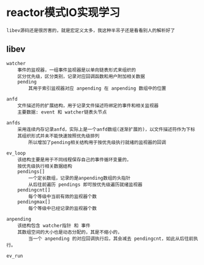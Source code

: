 # reactor模式IO实现学习

    libev源码还是很厉害的，就是宏定义太多，我这种半吊子还是看看别人的解析好了

## libev

    watcher
        事件的监视器，一组事件监视器是以单向链表形式来组织的
        区分优先级，区分类别，记录对应回调函数和用户附加相关数据
        pending
            其用于索引监视器对应 anpending 在 anpending 数组中的位置

    anfd
        文件描述符的扩展结构，用于记录文件描述符绑定的事件和相关监视器
        主要数据: event 和 watcher链表头节点

    anfds
        采用连续内存记录anfd，实际上是一个anfd数组(逐渐扩展的)，以文件描述符作为下标
        其组织形式并未不能快速按照优先级排列
            所以增加了pending相关结构用于按优先级执行就绪的监视器的回调

    ev_loop
        该结构主要是用于不同线程保存自己的事件循环变量的，
        按优先级执行相关数据结构
        pendings[]
            一个定长数组，记录的是anpending数组的头指针
            从后往前遍历 pendings 即可按优先级遍历就绪监视器
        pendingcnt[]
            每个等级中当前有效的监视器个数
        pendingmax[]
            每个等级中已经记录的监视器个数

    anpending
        该结构包含 watcher指针 和 事件
        其数组空间的大小也是动态分配的，其是不缩小的，
            当一个 anpending 的对应回调执行后，其会减去 pendingcnt，如此从后往前执行。

    ev_run
